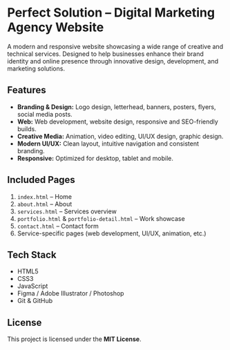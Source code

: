 <h1>Perfect Solution – Digital Marketing Agency Website</h1>
<p>
    A modern and responsive website showcasing a wide range of creative and technical services.
    Designed to help businesses enhance their brand identity and online presence through innovative
    design, development, and marketing solutions.
</p>

<h2>Features</h2>
<ul>
    <li><strong>Branding & Design:</strong> Logo design, letterhead, banners, posters, flyers, social media posts.</li>
    <li><strong>Web:</strong> Web development, website design, responsive and SEO-friendly builds.</li>
    <li><strong>Creative Media:</strong> Animation, video editing, UI/UX design, graphic design.</li>
    <li><strong>Modern UI/UX:</strong> Clean layout, intuitive navigation and consistent branding.</li>
    <li><strong>Responsive:</strong> Optimized for desktop, tablet and mobile.</li>
</ul>

<h2>Included Pages</h2>
<ol>
    <li><code>index.html</code> – Home</li>
    <li><code>about.html</code> – About</li>
    <li><code>services.html</code> – Services overview</li>
    <li><code>portfolio.html</code> &amp; <code>portfolio-detail.html</code> – Work showcase</li>
    <li><code>contact.html</code> – Contact form</li>
    <li>Service-specific pages (web development, UI/UX, animation, etc.)</li>
</ol>

<h2>Tech Stack</h2>
<ul>
    <li>HTML5</li>
    <li>CSS3</li>
    <li>JavaScript</li>
    <li>Figma / Adobe Illustrator / Photoshop</li>
    <li>Git &amp; GitHub</li>
</ul>
</ol>

<h2>License</h2>
<p>This project is licensed under the <strong>MIT License</strong>.</p>

</body>
</html>
